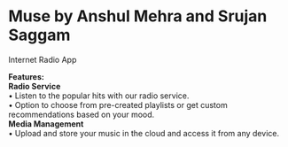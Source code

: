 Muse by Anshul Mehra and Srujan Saggam
====

Internet Radio App

<b>Features:</b><br/>
<b>Radio Service</b><br/>
• Listen to the popular hits with our radio service.<br/>
• Option to choose from pre-created playlists or get custom recommendations based on your mood.<br/>
<b>Media Management</b><br/>
• Upload and store your music in the cloud and access it from any device.<br/>
